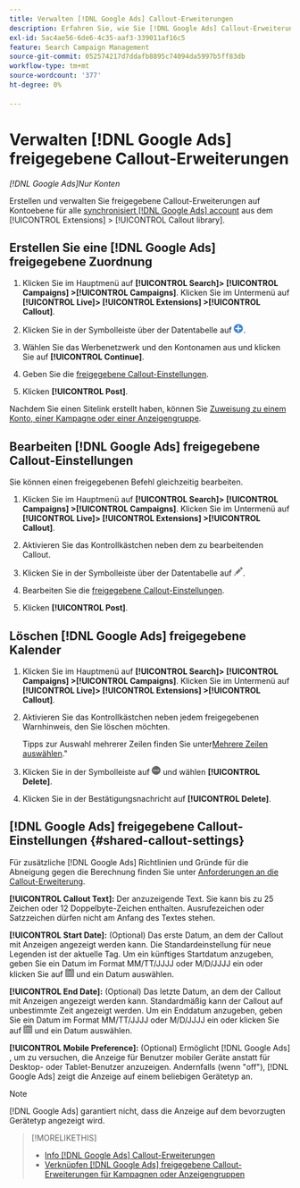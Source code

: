 ```yaml
---
title: Verwalten [!DNL Google Ads] Callout-Erweiterungen
description: Erfahren Sie, wie Sie [!DNL Google Ads] Callout-Erweiterungen
exl-id: 5ac4ae56-6de6-4c35-aaf3-339011af16c5
feature: Search Campaign Management
source-git-commit: 052574217d7ddafb8895c74094da5997b5ff83db
workflow-type: tm+mt
source-wordcount: '377'
ht-degree: 0%

---
```


# Verwalten [!DNL Google Ads] freigegebene Callout-Erweiterungen

*[!DNL Google Ads]Nur Konten*

Erstellen und verwalten Sie freigegebene Callout-Erweiterungen auf Kontoebene für alle [synchronisiert [!DNL Google Ads] account](/help/search-social-commerce/campaign-management/accounts/ad-network-account-about.md) aus dem [!UICONTROL Extensions] > [!UICONTROL Callout library].

## Erstellen Sie eine [!DNL Google Ads] freigegebene Zuordnung

1. Klicken Sie im Hauptmenü auf **[!UICONTROL Search]> [!UICONTROL Campaigns] >[!UICONTROL Campaigns]**. Klicken Sie im Untermenü auf **[!UICONTROL Live]> [!UICONTROL Extensions] >[!UICONTROL Callout]**.

1. Klicken Sie in der Symbolleiste über der Datentabelle auf ![Erstellen](/help/search-social-commerce/assets/add.png "Erstellen").

1. Wählen Sie das Werbenetzwerk und den Kontonamen aus und klicken Sie auf **[!UICONTROL Continue]**.

1. Geben Sie die [freigegebene Callout-Einstellungen](#shared-callout-settings).

1. Klicken **[!UICONTROL Post]**.

Nachdem Sie einen Sitelink erstellt haben, können Sie [Zuweisung zu einem Konto, einer Kampagne oder einer Anzeigengruppe](callout-extension-associate.md).

## Bearbeiten [!DNL Google Ads] freigegebene Callout-Einstellungen

Sie können einen freigegebenen Befehl gleichzeitig bearbeiten.

1. Klicken Sie im Hauptmenü auf **[!UICONTROL Search]> [!UICONTROL Campaigns] >[!UICONTROL Campaigns]**. Klicken Sie im Untermenü auf **[!UICONTROL Live]> [!UICONTROL Extensions] >[!UICONTROL Callout]**.

1. Aktivieren Sie das Kontrollkästchen neben dem zu bearbeitenden Callout.

1. Klicken Sie in der Symbolleiste über der Datentabelle auf ![Bearbeiten](/help/search-social-commerce/assets/edit.png "Bearbeiten").

1. Bearbeiten Sie die [freigegebene Callout-Einstellungen](#shared-callout-settings).

1. Klicken **[!UICONTROL Post]**.

## Löschen [!DNL Google Ads] freigegebene Kalender

1. Klicken Sie im Hauptmenü auf **[!UICONTROL Search]> [!UICONTROL Campaigns] >[!UICONTROL Campaigns]**. Klicken Sie im Untermenü auf **[!UICONTROL Live]> [!UICONTROL Extensions] >[!UICONTROL Callout]**.

1. Aktivieren Sie das Kontrollkästchen neben jedem freigegebenen Warnhinweis, den Sie löschen möchten.

   Tipps zur Auswahl mehrerer Zeilen finden Sie unter[Mehrere Zeilen auswählen](/help/search-social-commerce/common-tasks/navigation-editing-selection/multiple-rows-select.md).&quot;

1. Klicken Sie in der Symbolleiste auf ![Mehr](/help/search-social-commerce/assets/more.png "Mehr") und wählen **[!UICONTROL Delete]**.

1. Klicken Sie in der Bestätigungsnachricht auf **[!UICONTROL Delete]**.

## [!DNL Google Ads] freigegebene Callout-Einstellungen {#shared-callout-settings}

Für zusätzliche [!DNL Google Ads] Richtlinien und Gründe für die Abneigung gegen die Berechnung finden Sie unter [Anforderungen an die Callout-Erweiterung](https://support.google.com/adspolicy/answer/1054212).

**[!UICONTROL Callout Text]:** Der anzuzeigende Text. Sie kann bis zu 25 Zeichen oder 12 Doppelbyte-Zeichen enthalten. Ausrufezeichen oder Satzzeichen dürfen nicht am Anfang des Textes stehen.

**[!UICONTROL Start Date]:** (Optional) Das erste Datum, an dem der Callout mit Anzeigen angezeigt werden kann. Die Standardeinstellung für neue Legenden ist der aktuelle Tag. Um ein künftiges Startdatum anzugeben, geben Sie ein Datum im Format MM/TT/JJJJ oder M/D/JJJJ ein oder klicken Sie auf ![Kalender](/help/search-social-commerce/assets/calendar.png "Kalender") und ein Datum auswählen.

**[!UICONTROL End Date]:** (Optional) Das letzte Datum, an dem der Callout mit Anzeigen angezeigt werden kann. Standardmäßig kann der Callout auf unbestimmte Zeit angezeigt werden. Um ein Enddatum anzugeben, geben Sie ein Datum im Format MM/TT/JJJJ oder M/D/JJJJ ein oder klicken Sie auf ![Kalender](/help/search-social-commerce/assets/calendar.png "Kalender") und ein Datum auswählen.

**[!UICONTROL Mobile Preference]:** (Optional) Ermöglicht [!DNL Google Ads] , um zu versuchen, die Anzeige für Benutzer mobiler Geräte anstatt für Desktop- oder Tablet-Benutzer anzuzeigen. Andernfalls (wenn &quot;off&quot;), [!DNL Google Ads] zeigt die Anzeige auf einem beliebigen Gerätetyp an.

>[!NOTE]
>
>[!DNL Google Ads] garantiert nicht, dass die Anzeige auf dem bevorzugten Gerätetyp angezeigt wird.

>[!MORELIKETHIS]
>
>* [Info [!DNL Google Ads] Callout-Erweiterungen](callout-extension-about.md)
>* [Verknüpfen [!DNL Google Ads] freigegebene Callout-Erweiterungen für Kampagnen oder Anzeigengruppen](callout-extension-associate.md)
